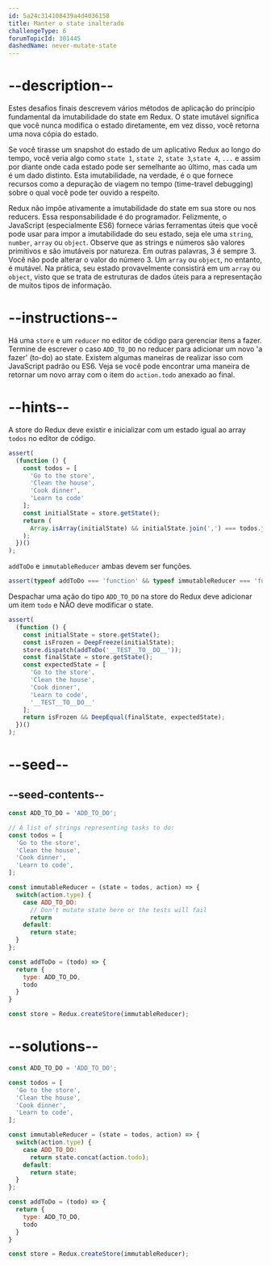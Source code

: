 ```yaml
---
id: 5a24c314108439a4d4036158
title: Manter o state inalterado
challengeType: 6
forumTopicId: 301445
dashedName: never-mutate-state
---
```


# --description--

Estes desafios finais descrevem vários métodos de aplicação do princípio fundamental da imutabilidade do state em Redux. O state imutável significa que você nunca modifica o estado diretamente, em vez disso, você retorna uma nova cópia do estado.

Se você tirasse um snapshot do estado de um aplicativo Redux ao longo do tempo, você veria algo como `state 1`, `state 2`, `state 3`,`state 4`, `...` e assim por diante onde cada estado pode ser semelhante ao último, mas cada um é um dado distinto. Esta imutabilidade, na verdade, é o que fornece recursos como a depuração de viagem no tempo (time-travel debugging) sobre o qual você pode ter ouvido a respeito.

Redux não impõe ativamente a imutabilidade do state em sua store ou nos reducers. Essa responsabilidade é do programador. Felizmente, o JavaScript (especialmente ES6) fornece várias ferramentas úteis que você pode usar para impor a imutabilidade do seu estado, seja ele uma `string`, `number`, `array` ou `object`. Observe que as strings e números são valores primitivos e são imutáveis por natureza. Em outras palavras, 3 é sempre 3. Você não pode alterar o valor do número 3. Um `array` ou `object`, no entanto, é mutável. Na prática, seu estado provavelmente consistirá em um `array` ou `object`, visto que se trata de estruturas de dados úteis para a representação de muitos tipos de informação.

# --instructions--

Há uma `store` e um `reducer` no editor de código para gerenciar itens a fazer. Termine de escrever o caso `ADD_TO_DO` no reducer para adicionar um novo 'a fazer' (to-do) ao state. Existem algumas maneiras de realizar isso com JavaScript padrão ou ES6. Veja se você pode encontrar uma maneira de retornar um novo array com o item do `action.todo` anexado ao final.

# --hints--

A store do Redux deve existir e inicializar com um estado igual ao array `todos` no editor de código.

```js
assert(
  (function () {
    const todos = [
      'Go to the store',
      'Clean the house',
      'Cook dinner',
      'Learn to code'
    ];
    const initialState = store.getState();
    return (
      Array.isArray(initialState) && initialState.join(',') === todos.join(',')
    );
  })()
);
```

`addToDo` e `immutableReducer` ambas devem ser funções.

```js
assert(typeof addToDo === 'function' && typeof immutableReducer === 'function');
```

Despachar uma ação do tipo `ADD_TO_DO` na store do Redux deve adicionar um item `todo` e NÃO deve modificar o state.

```js
assert(
  (function () {
    const initialState = store.getState();
    const isFrozen = DeepFreeze(initialState);
    store.dispatch(addToDo('__TEST__TO__DO__'));
    const finalState = store.getState();
    const expectedState = [
      'Go to the store',
      'Clean the house',
      'Cook dinner',
      'Learn to code',
      '__TEST__TO__DO__'
    ];
    return isFrozen && DeepEqual(finalState, expectedState);
  })()
);
```

# --seed--

## --seed-contents--

```js
const ADD_TO_DO = 'ADD_TO_DO';

// A list of strings representing tasks to do:
const todos = [
  'Go to the store',
  'Clean the house',
  'Cook dinner',
  'Learn to code',
];

const immutableReducer = (state = todos, action) => {
  switch(action.type) {
    case ADD_TO_DO:
      // Don't mutate state here or the tests will fail
      return
    default:
      return state;
  }
};

const addToDo = (todo) => {
  return {
    type: ADD_TO_DO,
    todo
  }
}

const store = Redux.createStore(immutableReducer);
```

# --solutions--

```js
const ADD_TO_DO = 'ADD_TO_DO';

const todos = [
  'Go to the store',
  'Clean the house',
  'Cook dinner',
  'Learn to code',
];

const immutableReducer = (state = todos, action) => {
  switch(action.type) {
    case ADD_TO_DO:
      return state.concat(action.todo);
    default:
      return state;
  }
};

const addToDo = (todo) => {
  return {
    type: ADD_TO_DO,
    todo
  }
}

const store = Redux.createStore(immutableReducer);
```
